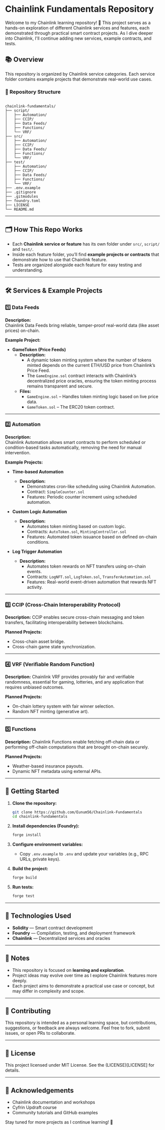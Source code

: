 # Chainlink Fundamentals Repository

Welcome to my Chainlink learning repository! 🚀 This project serves as a hands-on exploration of different Chainlink services and features, each demonstrated through practical smart contract projects. As I dive deeper into Chainlink, I'll continue adding new services, example contracts, and tests.

## 📚 Overview

This repository is organized by Chainlink service categories. Each service folder contains example projects that demonstrate real-world use cases.

### 📁 Repository Structure

```

chainlink-fundamentals/
├── script/
│   ├── Automation/
│   ├── CCIP/
│   ├── Data Feeds/
│   ├── Functions/
│   └── VRF/
├── src/
│   ├── Automation/
│   ├── CCIP/
│   ├── Data Feeds/
│   ├── Functions/
│   └── VRF/
├── test/
│   ├── Automation/
│   ├── CCIP/
│   ├── Data Feeds/
│   ├── Functions/
│   └── VRF/
├── .env.example
├── .gitignore
├── .gitmodules
├── foundry.toml
├── LICENSE
└── README.md
```

---


## 🗂️ How This Repo Works

- Each **Chainlink service or feature** has its own folder under `src/`, `script/` and `test/`.
- Inside each feature folder, you’ll find **example projects or contracts** that demonstrate how to use that Chainlink feature.
- Tests are organized alongside each feature for easy testing and understanding.

---

## 🛠️ Services & Example Projects

### 1️⃣ Data Feeds

**Description:**  
Chainlink Data Feeds bring reliable, tamper-proof real-world data (like asset prices) on-chain.

**Example Project:**  
- **GameToken (Price Feeds)**  
  - **Description:**  
    - A dynamic token minting system where the number of tokens minted depends on the current ETH/USD price from Chainlink’s Price Feed.
    - The `GameEngine.sol` contract interacts with Chainlink’s decentralized price oracles, ensuring the token minting process remains transparent and secure.
  - **Files:**  
    - `GameEngine.sol` – Handles token minting logic based on live price data.
    - `GameToken.sol` – The ERC20 token contract.

---

### 2️⃣ Automation

**Description:**  
Chainlink Automation allows smart contracts to perform scheduled or condition-based tasks automatically, removing the need for manual intervention.

**Example Projects:**  
- **Time-based Automation**  
  - **Description:**  
    - Demonstrates cron-like scheduling using Chainlink Automation.
    - Contract: `SimpleCounter.sol`
    - Features: Periodic counter increment using scheduled automation.

- **Custom Logic Automation**  
  - **Description:**  
    - Automates token minting based on custom logic.
    - Contracts: `AutoToken.sol`, `MintingController.sol`
    - Features: Automated token issuance based on defined on-chain conditions.

- **Log Trigger Automation**  
  - **Description:**  
    - Automates token rewards on NFT transfers using on-chain events.
    - Contracts: `LogNFT.sol`, `LogToken.sol`, `TransferAutomation.sol`
    - Features: Real-world event-driven automation that rewards NFT activity.

---


### 3️⃣ CCIP (Cross-Chain Interoperability Protocol)

**Description:**
CCIP enables secure cross-chain messaging and token transfers, facilitating interoperability between blockchains.

**Planned Projects:**
- Cross-chain asset bridge.
- Cross-chain game state synchronization.

---

### 4️⃣ VRF (Verifiable Random Function)

**Description:**
Chainlink VRF provides provably fair and verifiable randomness, essential for gaming, lotteries, and any application that requires unbiased outcomes.

**Planned Projects:**
- On-chain lottery system with fair winner selection.
- Random NFT minting (generative art).

---

### 5️⃣ Functions

**Description:**
Chainlink Functions enable fetching off-chain data or performing off-chain computations that are brought on-chain securely.

**Planned Projects:**
- Weather-based insurance payouts.
- Dynamic NFT metadata using external APIs.

---

## 🚀 Getting Started

1. **Clone the repository:**

   ```bash
   git clone https://github.com/Eunum56/Chainlink-Fundamentals
   cd chainlink-fundamentals
   ```

2. **Install dependencies (Foundry):**

   ```bash
   forge install
   ```

3. **Configure environment variables:**

   * Copy `.env.example` to `.env` and update your variables (e.g., RPC URLs, private keys).


4. **Build the project:**

   ```bash
   forge build
   ```


5. **Run tests:**

   ```bash
   forge test
   ```

---

## 🧩 Technologies Used

* **Solidity** — Smart contract development
* **Foundry** — Compilation, testing, and deployment framework
* **Chainlink** — Decentralized services and oracles

---

## 📌 Notes

- This repository is focused on **learning and exploration**.
- Project ideas may evolve over time as I explore Chainlink features more deeply.
- Each project aims to demonstrate a practical use case or concept, but may differ in complexity and scope.

---

## 📝 Contributing

This repository is intended as a personal learning space, but contributions, suggestions, or feedback are always welcome. Feel free to fork, submit issues, or open PRs to collaborate.

---

## 📄 License

This project licensed under MIT License. See the (LICENSE)[LICENSE] for details.

---

## 🙌 Acknowledgements

* Chainlink documentation and workshops
* Cyfrin Updraft course
* Community tutorials and GitHub examples

Stay tuned for more projects as I continue learning! 🚀